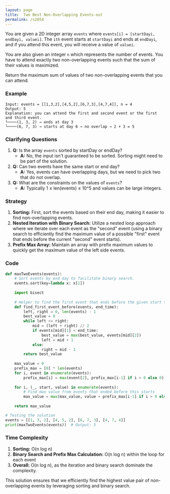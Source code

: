 ```yaml
---
layout: page
title:  Two Best Non-Overlapping Events-out
permalink: /s2054
---
```

You are given a 2D integer array `events` where `events[i] = [startDayi, endDayi, valuei]`. The `ith` event starts at `startDayi` and ends at `endDayi`, and if you attend this event, you will receive a value of `valuei`.

You are also given an integer `n` which represents the number of events. You have to attend exactly two non-overlapping events such that the sum of their values is maximized.

Return the maximum sum of values of two non-overlapping events that you can attend.

### Example
```
Input: events = [[1,3,2],[4,5,2],[6,7,3],[4,7,4]], n = 4
Output: 5
Explanation: you can attend the first and second event or the first and third event.
└────(1, 3, 2) → ends at day 3
└────(6, 7, 3) → starts at day 6 → no overlap → 2 + 3 = 5
```

### Clarifying Questions
1. **Q:** Is the array `events` sorted by startDay or endDay?
   - **A:** No, the input isn't guaranteed to be sorted. Sorting might need to be part of the solution.
2. **Q:** Can two events have the same start or end day?
   - **A:** Yes, events can have overlapping days, but we need to pick two that do not overlap.
3. **Q:** What are the constraints on the values of `events`?
   - **A:** Typically 1 ≤ len(events) ≤ 10^5 and values can be large integers.

### Strategy
1. **Sorting:** First, sort the events based on their end day, making it easier to find non-overlapping events.
2. **Nested Iteration with Binary Search:** Utilize a nested loop approach where we iterate over each event as the "second" event (using a binary search to efficiently find the maximum value of a possible "first" event that ends before the current "second" event starts).
3. **Prefix Max Array:** Maintain an array with prefix maximum values to quickly get the maximum value of the left side events.

### Code
```python
def maxTwoEvents(events):
    # Sort events by end day to facilitate binary search.
    events.sort(key=lambda x: x[1])
    
    import bisect
    
    # Helper to find the first event that ends before the given start time
    def find_first_event_before(events, end_time):
        left, right = 0, len(events) - 1
        best_value = 0
        while left <= right:
            mid = (left + right) // 2
            if events[mid][1] < end_time:
                best_value = max(best_value, events[mid][2])
                left = mid + 1
            else:
                right = mid - 1
        return best_value
    
    max_value = 0
    prefix_max = [0] * len(events)
    for i, event in enumerate(events):
        prefix_max[i] = max(event[2], prefix_max[i-1] if i > 0 else 0)
    
    for i, (_, start, value) in enumerate(events):
        # Find max value from events that ended before this starts
        max_value = max(max_value, value + prefix_max[i-1] if i > 0 else 0)
    
    return max_value

# Testing the solution
events = [[1, 3, 2], [4, 5, 2], [6, 7, 3], [4, 7, 4]]
print(maxTwoEvents(events))  # Output: 5
```

### Time Complexity
1. **Sorting:** O(n log n)
2. **Binary Search and Prefix Max Calculation:** O(n log n) within the loop for each event
3. **Overall:** O(n log n), as the iteration and binary search dominate the complexity.

This solution ensures that we efficiently find the highest value pair of non-overlapping events by leveraging sorting and binary search.